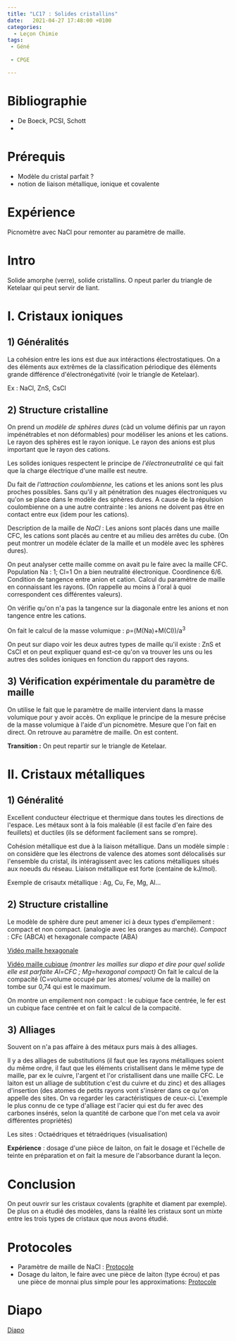 ```yaml
---
title: "LC17 : Solides cristallins"
date:   2021-04-27 17:48:00 +0100
categories:
  - Leçon Chimie
tags:
 - Géné
 
 - CPGE

---
```

# Bibliographie
* De Boeck, PCSI, Schott
* 

# Prérequis
* Modèle du cristal parfait ?
* notion de liaison métallique, ionique et covalente
# Expérience

Picnomètre avec NaCl pour remonter au paramètre de maille.

# Intro
Solide amorphe (verre), solide cristallins. O npeut parler du triangle de Ketelaar qui peut servir de liant.

# I. Cristaux ioniques
## 1) Généralités
La cohésion entre les ions est due aux intéractions électrostatiques. On a des éléments aux extrêmes de la classification périodique des éléments grande différence d'électronégativité (voir le triangle de Ketelaar). 

Ex : NaCl, ZnS, CsCl

## 2) Structure cristalline
On prend un *modèle de sphères dures* (càd un volume définis par un rayon impénétrables et non déformables) pour modéliser les anions et les cations. Le rayon des sphères est le rayon ionique. Le rayon des anions est plus important que le rayon des cations.

Les solides ioniques respectent le principe de *l'électroneutralité* ce qui fait que la charge électrique d'une maille est neutre.

Du fait de *l'attraction coulombienne*, les cations et les anions sont les plus proches possibles. Sans qu'il y ait pénétration des nuages électroniques vu qu'on se place dans le modèle des sphères dures. A cause de la répulsion coulombienne on a une autre contrainte : les anions ne doivent pas être en contact entre eux (idem pour les cations). 

Description de la maille de *NaCl* : Les anions sont placés dans une maille CFC, les cations sont placés au centre et au milieu des arrêtes du cube.
(On peut montrer un modèle éclater de la maille et un modèle avec les sphères dures).

On peut analyser cette maille comme on avait pu le faire avec la maille CFC. Population Na : 1; Cl=1 On a bien neutralité électronique. Coordinence 6/6.
Condition de tangence entre anion et cation. Calcul du paramètre de maille en connaissant les rayons. (On rappelle au moins à l'oral à quoi correspondent ces différentes valeurs).

On vérifie qu'on n'a pas la tangence sur la diagonale entre les anions et non tangence entre les cations. 

On fait le calcul de la masse volumique : &rho;=(M(Na)+M(Cl))/a<sup>3</sup>

On peut sur diapo voir les deux autres types de maille qu'il existe : ZnS et CsCl et on peut expliquer quand est-ce qu'on va trouver les uns ou les autres des solides ioniques en fonction du rapport des rayons.

## 3) Vérification expérimentale du paramètre de maille
On utilise le fait que le paramètre de maille intervient dans la masse volumique pour y avoir accès. On explique le principe de la mesure précise de la masse volumique à l'aide d'un picnomètre. Mesure que l'on fait en direct. On retrouve au paramètre de maille. On est content.

**Transition :** On peut repartir sur le triangle de Ketelaar.

# II. Cristaux métalliques
## 1) Généralité
Excellent conducteur électrique et thermique dans toutes les directions de l'espace.
Les métaux sont à la fois maléable (il est facile d'en faire des feuillets) et ductiles (ils se déforment facilement sans se rompre).

Cohésion métallique est due à la liaison métallique. Dans un modèle simple : on considère que les électrons de valence des atomes sont délocalisés sur l'ensemble du cristal, ils intéragissent avec les cations métalliques situés aux noeuds du réseau.
Liaison métallique est forte (centaine de kJ/mol).

Exemple de crisautx métallique : Ag, Cu, Fe, Mg, Al...

## 2) Structure cristalline
Le modèle de sphère dure peut amener ici à deux types d'empilement : compact et non compact. (analogie avec les oranges au marché).
*Compact* : CFc (ABCA) et hexagonale compacte (ABA)

[Vidéo maille hexagonale](/assets/videos/maille_hexa.mp4)

[Vidéo maille cubique](/assets/videos/maille_cubique.mp4)
*(montrer les mailles sur diapo et dire pour quel solide elle est parfaite Al=CFC ; Mg=hexagonal compact)*
On fait le calcul de la compacité (C=volume occupé par les atomes/ volume de la maille) on tombe sur 0,74 qui est le maximum.

On montre un empilement non compact : le cubique face centrée, le fer est un cubique face centrée et on fait le calcul de la compacité.

## 3) Alliages

Souvent on n'a pas affaire à des métaux purs mais à des alliages. 

Il y a des alliages de substitutions (il faut que les rayons métalliques soient du même ordre, il faut que les éléments cristallisent dans le même type de maille, par ex le cuivre, l'argent et l'or cristallisent dans une maille CFC. Le laiton est un alliage de subtitution c'est du cuivre et du zinc) et des alliages d'insertion (des atomes de petits rayons vont s'insèrer dans ce qu'on appelle des sites. On va regarder les caractéristiques de ceux-ci. L'exemple le plus connu de ce type d'alliage est l'acier qui est du fer avec des carbones insérés, selon la quantité de carbone que l'on met cela va avoir différentes propriétés)

Les sites : Octaédriques et tétraédriques (visualisation)

**Expérience** : dosage d'une pièce de laiton, on fait le dosage et l'échelle de teinte en préparation et on fait la mesure de l'absorbance durant la leçon.

# Conclusion
On peut ouvrir sur les cristaux covalents (graphite et diament par exemple). De plus on a étudié des modèles, dans la réalité les cristaux sont un mixte entre les trois types de cristaux que nous avons étudié.

# Protocoles
* Paramètre de maille de NaCl : [Protocole](/assets/pdf/protocole_pycnometreNaCl.pdf)
* Dosage du laiton, le faire avec une pièce de laiton (type écrou) et pas une pièce de monnai plus simple pour les approximations: [Protocole](/assets/pdf/Protocole_dosage_cuivre_dans_laiton.pdf)

# Diapo

[Diapo](/assets/pdf/LC17.pdf)

